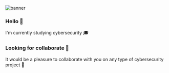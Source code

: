 ![banner](https://user-images.githubusercontent.com/59340663/158617138-b74b0f5f-7cb3-4c1d-8a3c-549bf3e600e5.png)

### Hello 👋

I'm currently studying cybersecurity 🎓

### Looking for collaborate 👯
It would be a pleasure to collaborate with you on any type of cybersecurity project 💪

<!--
**RocaFR/RocaFR** is a ✨ _special_ ✨ repository because its `README.md` (this file) appears on your GitHub profile.

Here are some ideas to get you started:

- 🔭 I’m currently working on ...
- 🌱 I’m currently learning ...
- 👯 I’m looking to collaborate on ...
- 🤔 I’m looking for help with ...
- 💬 Ask me about ...
- 📫 How to reach me: ...
- 😄 Pronouns: ...
- ⚡ Fun fact: ...
-->

